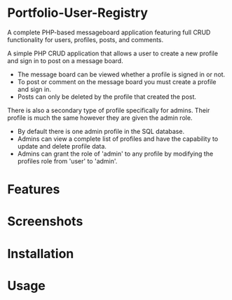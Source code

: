 # Portfolio-User-Registry

A complete PHP-based messageboard application featuring full CRUD functionality for users, profiles, posts, and comments.

A simple PHP CRUD application that allows a user to create a new profile and sign in to post on a message board. 
- The message board can be viewed whether a profile is signed in or not.
- To post or comment on the message board you must create a profile and sign in.
- Posts can only be deleted by the profile that created the post.

There is also a secondary type of profile specifically for admins. Their profile is much the same however they are given the admin role. 
- By default there is one admin profile in the SQL database.
- Admins can view a complete list of profiles and have the capability to update and delete profile data.
- Admins can grant the role of 'admin' to any profile by modifying the profiles role from 'user' to 'admin'.

# Features

# Screenshots


# Installation


# Usage
